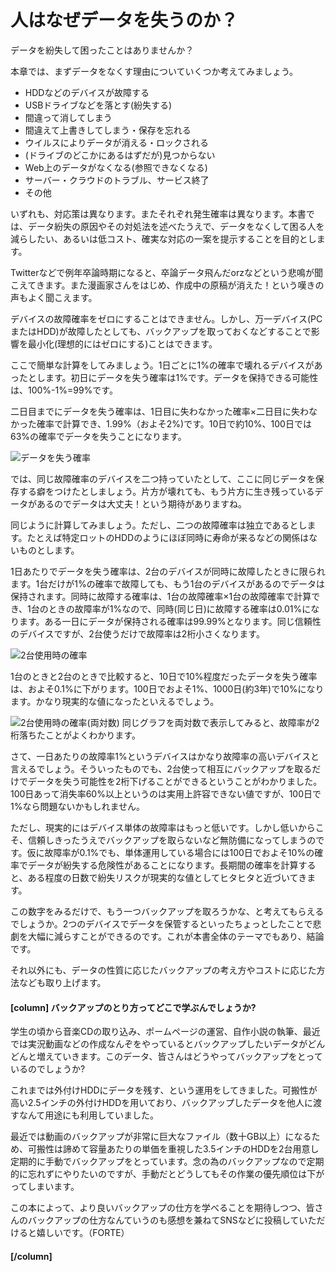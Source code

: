 # 人はなぜデータを失うのか？

データを紛失して困ったことはありませんか？

本章では、まずデータをなくす理由についていくつか考えてみましょう。

* HDDなどのデバイスが故障する
* USBドライブなどを落とす(紛失する)
* 間違って消してしまう
* 間違えて上書きしてしまう・保存を忘れる
* ウイルスによりデータが消える・ロックされる
* (ドライブのどこかにあるはずだが)見つからない
* Web上のデータがなくなる(参照できなくなる)
* サーバー・クラウドのトラブル、サービス終了
* その他

いずれも、対応策は異なります。またそれぞれ発生確率は異なります。本書では、データ紛失の原因やその対処法を述べたうえで、データをなくして困る人を減らしたい、あるいは低コスト、確実な対応の一案を提示することを目的とします。

Twitterなどで例年卒論時期になると、卒論データ飛んだorzなどという悲鳴が聞こえてきます。また漫画家さんをはじめ、作成中の原稿が消えた！という嘆きの声もよく聞こえます。

デバイスの故障確率をゼロにすることはできません。しかし、万一デバイス(PCまたはHDD)が故障したとしても、バックアップを取っておくなどすることで影響を最小化(理想的にはゼロにする)ことはできます。

ここで簡単な計算をしてみましょう。1日ごとに1%の確率で壊れるデバイスがあったとします。初日にデータを失う確率は1%です。データを保持できる可能性は、100%-1%=99%です。

二日目までにデータを失う確率は、1日目に失わなかった確率×二日目に失わなかった確率で計算でき、1.99%（およそ2%)です。10日で約10%、100日では63%の確率でデータを失うことになります。

![データを失う確率](introducion/datalost1.png?scale=0.5)

では、同じ故障確率のデバイスを二つ持っていたとして、ここに同じデータを保存する癖をつけたとしましょう。片方が壊れても、もう片方に生き残っているデータがあるのでデータは大丈夫！という期待がありますね。

同じように計算してみましょう。ただし、二つの故障確率は独立であるとします。たとえば特定ロットのHDDのようにほぼ同時に寿命が来るなどの関係はないものとします。

1日あたりでデータを失う確率は、2台のデバイスが同時に故障したときに限られます。1台だけが1%の確率で故障しても、もう1台のデバイスがあるのでデータは保持されます。同時に故障する確率は、1台の故障確率×1台の故障確率で計算でき、1台のときの故障率が1%なので、同時(同じ日)に故障する確率は0.01%になります。ある一日にデータが保持される確率は99.99%となります。同じ信頼性のデバイスですが、2台使うだけで故障率は2桁小さくなります。

![2台使用時の確率](introducion/datalost2.png?scale=0.5)

1台のときと2台のときで比較すると、10日で10%程度だったデータを失う確率は、およそ0.1%に下がります。100日でおよそ1%、1000日(約3年)で10%になります。かなり現実的な値になったといえるでしょう。

![2台使用時の確率(両対数)](introducion/datalost3.png?scale=0.5)
同じグラフを両対数で表示してみると、故障率が2桁落ちたことがよくわかります。

さて、一日あたりの故障率1%というデバイスはかなり故障率の高いデバイスと言えるでしょう。そういったものでも、2台使って相互にバックアップを取るだけでデータを失う可能性を2桁下げることができるということがわかりました。100日あって消失率60%以上というのは実用上許容できない値ですが、100日で1%なら問題ないかもしれません。

ただし、現実的にはデバイス単体の故障率はもっと低いです。しかし低いからこそ、信頼しきったうえでバックアップを取らないなど無防備になってしまうのです。仮に故障率が0.1%でも、単体運用している場合には100日でおよそ10%の確率でデータが紛失する危険性があることになります。長期間の確率を計算すると、ある程度の日数で紛失リスクが現実的な値としてヒタヒタと近づいてきます。

この数字をみるだけで、もう一つバックアップを取ろうかな、と考えてもらえるでしょうか。2つのデバイスでデータを保管するといったちょっとしたことで悲劇を大幅に減らすことができるのです。これが本書全体のテーマでもあり、結論です。

それ以外にも、データの性質に応じたバックアップの考え方やコストに応じた方法なども取り上げます。



#### [column] バックアップのとり方ってどこで学ぶんでしょうか?

学生の頃から音楽CDの取り込み、ポームページの運営、自作小説の執筆、最近では実況動画などの作成なんぞをやっているとバックアップしたいデータがどんどんと増えていきます。このデータ、皆さんはどうやってバックアップをとっているのでしょうか?

これまでは外付けHDDにデータを残す、という運用をしてきました。可搬性が高い2.5インチの外付けHDDを用いており、バックアップしたデータを他人に渡すなんて用途にも利用していました。

最近では動画のバックアップが非常に巨大なファイル（数十GB以上）になるため、可搬性は諦めて容量あたりの単価を重視した3.5インチのHDDを2台用意し定期的に手動でバックアップをとっています。念の為のバックアップなので定期的に忘れずにやりたいのですが、手動だとどうしてもその作業の優先順位は下がってしまいます。

この本によって、より良いバックアップの仕方を学べることを期待しつつ、皆さんのバックアップの仕方なんていうのも感想を兼ねてSNSなどに投稿していただけると嬉しいです。（FORTE）

#### [/column]